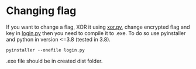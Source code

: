 # Changing flag
If you want to change a flag, XOR it using [xor.py](solution/xor.py), change encrypted flag and key in [login.py](login.py)
then you need to compile it to .exe. To do so use pyinstaller and python in version <=3.8 (tested in 3.8).
```
pyinstaller --onefile login.py
```

.exe file should be in created dist folder.
